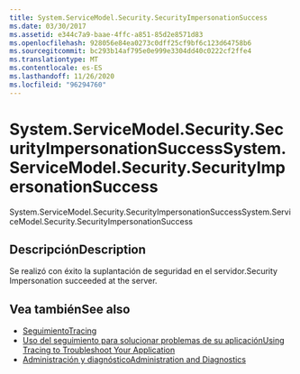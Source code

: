 ```yaml
---
title: System.ServiceModel.Security.SecurityImpersonationSuccess
ms.date: 03/30/2017
ms.assetid: e344c7a9-baae-4ffc-a851-85d2e8571d83
ms.openlocfilehash: 928056e84ea0273c0dff25cf9bf6c123d64758b6
ms.sourcegitcommit: bc293b14af795e0e999e3304dd40c0222cf2ffe4
ms.translationtype: MT
ms.contentlocale: es-ES
ms.lasthandoff: 11/26/2020
ms.locfileid: "96294760"
---
```

# <a name="systemservicemodelsecuritysecurityimpersonationsuccess"></a><span data-ttu-id="715b8-102">System.ServiceModel.Security.SecurityImpersonationSuccess</span><span class="sxs-lookup"><span data-stu-id="715b8-102">System.ServiceModel.Security.SecurityImpersonationSuccess</span></span>

<span data-ttu-id="715b8-103">System.ServiceModel.Security.SecurityImpersonationSuccess</span><span class="sxs-lookup"><span data-stu-id="715b8-103">System.ServiceModel.Security.SecurityImpersonationSuccess</span></span>  
  
## <a name="description"></a><span data-ttu-id="715b8-104">Descripción</span><span class="sxs-lookup"><span data-stu-id="715b8-104">Description</span></span>  

 <span data-ttu-id="715b8-105">Se realizó con éxito la suplantación de seguridad en el servidor.</span><span class="sxs-lookup"><span data-stu-id="715b8-105">Security Impersonation succeeded at the server.</span></span>  
  
## <a name="see-also"></a><span data-ttu-id="715b8-106">Vea también</span><span class="sxs-lookup"><span data-stu-id="715b8-106">See also</span></span>

- [<span data-ttu-id="715b8-107">Seguimiento</span><span class="sxs-lookup"><span data-stu-id="715b8-107">Tracing</span></span>](index.md)
- [<span data-ttu-id="715b8-108">Uso del seguimiento para solucionar problemas de su aplicación</span><span class="sxs-lookup"><span data-stu-id="715b8-108">Using Tracing to Troubleshoot Your Application</span></span>](using-tracing-to-troubleshoot-your-application.md)
- [<span data-ttu-id="715b8-109">Administración y diagnóstico</span><span class="sxs-lookup"><span data-stu-id="715b8-109">Administration and Diagnostics</span></span>](../index.md)
